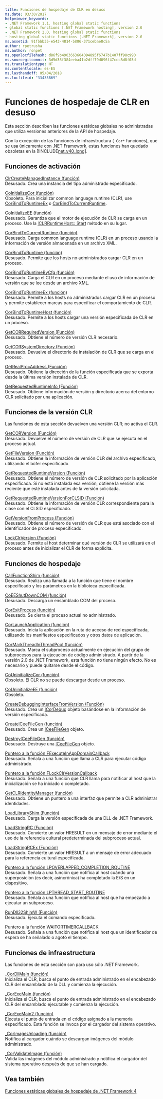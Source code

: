 ```yaml
---
title: Funciones de hospedaje de CLR en desuso
ms.date: 03/30/2017
helpviewer_keywords:
- .NET Framework 1.1, hosting global static functions
- global static functions [.NET Framework hosting], version 2.0
- .NET Framework 2.0, hosting global static functions
- hosting global static functions [.NET Framework], version 2.0
ms.assetid: 91fbbb35-e543-4814-b806-371cebae8c5a
author: rpetrusha
ms.author: ronpet
ms.openlocfilehash: d86f9b4903663604094895f6747b1407ff98c990
ms.sourcegitcommit: 3d5d33f384eeba41b2dff79d096f47ccc8d8f03d
ms.translationtype: HT
ms.contentlocale: es-ES
ms.lasthandoff: 05/04/2018
ms.locfileid: "33435869"
---
```

# <a name="deprecated-clr-hosting-functions"></a>Funciones de hospedaje de CLR en desuso
Esta sección describen las funciones estáticas globales no administradas que utiliza versiones anteriores de la API de hospedaje.  
  
 Con la excepción de las funciones de infraestructura (`_Cor*` funciones), que se usa únicamente con .NET Framework, estas funciones han quedado obsoletas en la [!INCLUDE[net_v40_long](../../../../includes/net-v40-long-md.md)].  
  
## <a name="activation-functions"></a>Funciones de activación  
 [ClrCreateManagedInstance (función)](../../../../docs/framework/unmanaged-api/hosting/clrcreatemanagedinstance-function.md)  
 Desusado. Crea una instancia del tipo administrado especificado.  
  
 [CoInitializeCor (función)](../../../../docs/framework/unmanaged-api/hosting/coinitializecor-function.md)  
 Obsoleto. Para inicializar common language runtime (CLR), use [CorBindToRuntimeEx](../../../../docs/framework/unmanaged-api/hosting/corbindtoruntimeex-function.md) o [CorBindToCurrentRuntime](../../../../docs/framework/unmanaged-api/hosting/corbindtocurrentruntime-function.md).  
  
 [CoInitializeEE (función)](../../../../docs/framework/unmanaged-api/hosting/coinitializeee-function.md)  
 Desusado. Garantiza que el motor de ejecución de CLR se carga en un proceso. Use la [ICLRRuntimeHost:: Start](../../../../docs/framework/unmanaged-api/hosting/iclrruntimehost-start-method.md) método en su lugar.  
  
 [CorBindToCurrentRuntime (función)](../../../../docs/framework/unmanaged-api/hosting/corbindtocurrentruntime-function.md)  
 Desusado. Carga common language runtime (CLR) en un proceso usando la información de versión almacenada en un archivo XML.  
  
 [CorBindToRuntime (función)](../../../../docs/framework/unmanaged-api/hosting/corbindtoruntime-function.md)  
 Desusado. Permite que los hosts no administrados cargar CLR en un proceso.  
  
 [CorBindToRuntimeByCfg (función)](../../../../docs/framework/unmanaged-api/hosting/corbindtoruntimebycfg-function.md)  
 Desusado. Carga el CLR en un proceso mediante el uso de información de versión que se lee desde un archivo XML.  
  
 [CorBindToRuntimeEx (función)](../../../../docs/framework/unmanaged-api/hosting/corbindtoruntimeex-function.md)  
 Desusado. Permite a los hosts no administrados cargar CLR en un proceso y permite establecer marcas para especificar el comportamiento de CLR.  
  
 [CorBindToRuntimeHost (función)](../../../../docs/framework/unmanaged-api/hosting/corbindtoruntimehost-function.md)  
 Desusado. Permite a los hosts cargar una versión especificada de CLR en un proceso.  
  
 [GetCORRequiredVersion (Función)](../../../../docs/framework/unmanaged-api/hosting/getcorrequiredversion-function.md)  
 Desusado. Obtiene el número de versión CLR necesario.  
  
 [GetCORSystemDirectory (Función)](../../../../docs/framework/unmanaged-api/hosting/getcorsystemdirectory-function.md)  
 Desusado. Devuelve el directorio de instalación de CLR que se carga en el proceso.  
  
 [GetRealProcAddress (Función)](../../../../docs/framework/unmanaged-api/hosting/getrealprocaddress-function.md)  
 Desusado. Obtiene la dirección de la función especificada que se exporta desde la última versión instalada de CLR.  
  
 [GetRequestedRuntimeInfo (Función)](../../../../docs/framework/unmanaged-api/hosting/getrequestedruntimeinfo-function.md)  
 Desusado. Obtiene información de versión y directorio acerca del entorno CLR solicitado por una aplicación.  
  
## <a name="clr-version-functions"></a>Funciones de la versión CLR  
 Las funciones de esta sección devuelven una versión CLR; no activa el CLR.  
  
 [GetCORVersion (Función)](../../../../docs/framework/unmanaged-api/hosting/getcorversion-function.md)  
 Desusado. Devuelve el número de versión de CLR que se ejecuta en el proceso actual.  
  
 [GetFileVersion (Función)](../../../../docs/framework/unmanaged-api/hosting/getfileversion-function.md)  
 Desusado. Obtiene la información de versión CLR del archivo especificado, utilizando el búfer especificado.  
  
 [GetRequestedRuntimeVersion (Función)](../../../../docs/framework/unmanaged-api/hosting/getrequestedruntimeversion-function.md)  
 Desusado. Obtiene el número de versión de CLR solicitado por la aplicación especificada. Si no está instalada esa versión, obtiene la versión más reciente que esté instalada antes de la versión solicitada.  
  
 [GetRequestedRuntimeVersionForCLSID (Función)](../../../../docs/framework/unmanaged-api/hosting/getrequestedruntimeversionforclsid-function.md)  
 Desusado. Obtiene la información de versión CLR correspondiente para la clase con el CLSID especificado.  
  
 [GetVersionFromProcess (Función)](../../../../docs/framework/unmanaged-api/hosting/getversionfromprocess-function.md)  
 Desusado. Obtiene el número de versión de CLR que está asociado con el identificador de proceso especificado.  
  
 [LockClrVersion (Función)](../../../../docs/framework/unmanaged-api/hosting/lockclrversion-function.md)  
 Desusado. Permite al host determinar qué versión de CLR se utilizará en el proceso antes de inicializar el CLR de forma explícita.  
  
## <a name="hosting-functions"></a>Funciones de hospedaje  
 [CallFunctionShim (función)](../../../../docs/framework/unmanaged-api/hosting/callfunctionshim-function.md)  
 Desusado. Realiza una llamada a la función que tiene el nombre especificado y los parámetros en la biblioteca especificada.  
  
 [CoEEShutDownCOM (función)](../../../../docs/framework/unmanaged-api/hosting/coeeshutdowncom-function.md)  
 Desusado. Descarga un ensamblado COM del proceso.  
  
 [CorExitProcess (función)](../../../../docs/framework/unmanaged-api/hosting/corexitprocess-function.md)  
 Desusado. Se cierra el proceso actual no administrado.  
  
 [CorLaunchApplication (función)](../../../../docs/framework/unmanaged-api/hosting/corlaunchapplication-function.md)  
 Desusado. Inicia la aplicación en la ruta de acceso de red especificada, utilizando los manifiestos especificados y otros datos de aplicación.  
  
 [CorMarkThreadInThreadPool (función)](../../../../docs/framework/unmanaged-api/hosting/cormarkthreadinthreadpool-function.md)  
 Desusado. Marca el subproceso actualmente en ejecución del grupo de subprocesos para la ejecución de código administrado. A partir de la versión 2.0 de .NET Framework, esta función no tiene ningún efecto. No es necesario y puede quitarse desde el código.  
  
 [CoUninitializeCor (función)](../../../../docs/framework/unmanaged-api/hosting/couninitializecor-function.md)  
 Obsoleto. El CLR no se puede descargar desde un proceso.  
  
 [CoUninitializeEE (función)](../../../../docs/framework/unmanaged-api/hosting/couninitializeee-function.md)  
 Obsoleto.  
  
 [CreateDebuggingInterfaceFromVersion (Función)](../../../../docs/framework/unmanaged-api/hosting/createdebugginginterfacefromversion-function.md)  
 Desusado. Crea un [ICorDebug](../../../../docs/framework/unmanaged-api/debugging/icordebug-interface.md) objeto basándose en la información de versión especificada.  
  
 [CreateICeeFileGen (función)](../../../../docs/framework/unmanaged-api/hosting/createiceefilegen-function.md)  
 Desusado. Crea un [ICeeFileGen](../../../../docs/framework/unmanaged-api/hosting/iceefilegen-class.md) objeto.  
  
 [DestroyICeeFileGen (función)](../../../../docs/framework/unmanaged-api/hosting/destroyiceefilegen-function.md)  
 Desusado. Destruye una [ICeeFileGen](../../../../docs/framework/unmanaged-api/hosting/iceefilegen-class.md) objeto.  
  
 [Puntero a la función FExecuteInAppDomainCallback](../../../../docs/framework/unmanaged-api/hosting/fexecuteinappdomaincallback-function-pointer.md)  
 Desusado. Señala a una función que llama a CLR para ejecutar código administrado.  
  
 [Puntero a la función FLockClrVersionCallback](../../../../docs/framework/unmanaged-api/hosting/flockclrversioncallback-function-pointer.md)  
 Desusado. Señala a una función que CLR llama para notificar al host que la inicialización se ha iniciado o completado.  
  
 [GetCLRIdentityManager (función)](../../../../docs/framework/unmanaged-api/hosting/getclridentitymanager-function.md)  
 Desusado. Obtiene un puntero a una interfaz que permite a CLR administrar identidades.  
  
 [LoadLibraryShim (Función)](../../../../docs/framework/unmanaged-api/hosting/loadlibraryshim-function.md)  
 Desusado. Carga la versión especificada de una DLL de .NET Framework.  
  
 [LoadStringRC (Función)](../../../../docs/framework/unmanaged-api/hosting/loadstringrc-function.md)  
 Desusado. Convierte un valor HRESULT en un mensaje de error mediante el uso de la referencia cultural predeterminada del subproceso actual.  
  
 [LoadStringRCEx (Función)](../../../../docs/framework/unmanaged-api/hosting/loadstringrcex-function.md)  
 Desusado. Convierte un valor HRESULT a un mensaje de error adecuado para la referencia cultural especificada.  
  
 [Puntero a la función LPOVERLAPPED_COMPLETION_ROUTINE](../../../../docs/framework/unmanaged-api/hosting/lpoverlapped-completion-routine-function-pointer.md)  
 Desusado. Señala a una función que notifica al host cuándo una superposición (es decir, asincrónica) ha completado la E/S en un dispositivo.  
  
 [Puntero a la función LPTHREAD_START_ROUTINE](../../../../docs/framework/unmanaged-api/hosting/lpthread-start-routine-function-pointer.md)  
 Desusado. Señala a una función que notifica al host que ha empezado a ejecutar un subproceso.  
  
 [RunDll32ShimW (Función)](../../../../docs/framework/unmanaged-api/hosting/rundll32shimw-function.md)  
 Desusado. Ejecuta el comando especificado.  
  
 [Puntero a la función WAITORTIMERCALLBACK](../../../../docs/framework/unmanaged-api/hosting/waitortimercallback-function-pointer.md)  
 Desusado. Señala a una función que notifica al host que un identificador de espera se ha señalado o agotó el tiempo.  
  
## <a name="infrastructure-functions"></a>Funciones de infraestructura  
 Las funciones de esta sección son para uso sólo .NET Framework.  
  
 [_CorDllMain (función)](../../../../docs/framework/unmanaged-api/hosting/cordllmain-function.md)  
 Inicializa el CLR, busca el punto de entrada administrado en el encabezado CLR del ensamblado de la DLL y comienza la ejecución.  
  
 [_CorExeMain (función)](../../../../docs/framework/unmanaged-api/hosting/corexemain-function.md)  
 Inicializa el CLR, busca el punto de entrada administrado en el encabezado CLR del ensamblado ejecutable y comienza la ejecución.  
  
 [_CorExeMain2 (función)](../../../../docs/framework/unmanaged-api/hosting/corexemain2-function.md)  
 Ejecuta el punto de entrada en el código asignado a la memoria especificado. Esta función se invoca por el cargador del sistema operativo.  
  
 [_CorImageUnloading (función)](../../../../docs/framework/unmanaged-api/hosting/corimageunloading-function.md)  
 Notifica al cargador cuándo se descargan imágenes del módulo administrado.  
  
 [_CorValidateImage (función)](../../../../docs/framework/unmanaged-api/hosting/corvalidateimage-function.md)  
 Valida las imágenes del módulo administrado y notifica el cargador del sistema operativo después de que se han cargado.  
  
## <a name="see-also"></a>Vea también  
 [Funciones estáticas globales de hospedaje de .NET Framework 4](../../../../docs/framework/unmanaged-api/hosting/net-framework-4-hosting-global-static-functions.md) 
